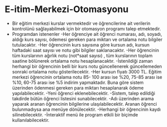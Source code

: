 # E-itim-Merkezi-Otomasyonu

* Bir eğitim merkezi kurslar vermektedir ve öğrencilerine ait verilerin 
  kontrolünü sağlayabilmek için bir otomasyon programı talep etmektedir.
* Programdan istenenler
    -Her öğrenciye ait öğrenci numarası, adı, soyadı, aldığı kurs sayısı, ödemesi 
    gereken para miktarı ve ortalama notu bilgiler tutulacaktır.
    -Her öğrencinin kurs sayısına göre kursun adı, kursun haftadaki saat sayısı 
    ve notu gibi bilgiler saklanacaktır.
    -Her öğrencinin tüm kurslarının ağırlık notu (not*saat sayısı) , tüm 
    kurslarının toplam saatine bölünerek ortalama notu hesaplanacaktır.
    -İstenildiği zaman herhangi bir öğrencinin belli bir kurs notu güncellenerek 
    güncellemeden sonraki ortalama notu gösterilecektir.
    -Her kursun fiyatı 3000 TL. Eğitim merkezi öğrencinin ortalama notu 85-
    100 arası ise %20, 75-85 arası ise %10, 60-75 arası ise %5 indirim 
    yapmaktadır. Buna göre sistem üzerinden ödenmesi gereken para miktarı 
    hesaplanarak ödeme yapılabilecektir.
    -Yeni öğrenci eklenebilecektir.
    -Sistem, talep edildiği takdirde bütün öğrenci listesini sunabilecektir.
    -Adı üzerinden arama yaparak aranan öğrencinin bilgilerine 
    ulaşılabilecektir. Aranan öğrenci bulunmadıysa ana menüye dönülecektir.
    -Herhangi bir öğrencinin kaydı silinebilecektir. 
    -İnteraktif menü ile program etkili bir biçimde kullanılabilecektir.
